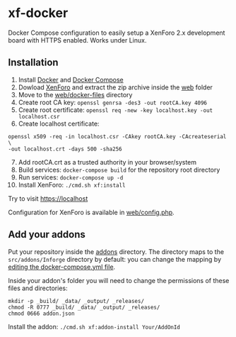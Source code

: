# xf-docker

Docker Compose configuration to easily setup a XenForo 2.x development board
with HTTPS enabled. Works under Linux.

## Installation

1. Install [Docker](https://docs.docker.com/get-docker/)
and [Docker Compose](https://docs.docker.com/compose/install/)
2. Dowload [XenForo](https://xenforo.com/) and extract the zip archive inside
the [web](web) folder
3. Move to the [web/docker-files](web/docker-files) directory
4. Create root CA key: `openssl genrsa -des3 -out rootCA.key 4096`
5. Create root certificate: `openssl req -new -key localhost.key -out localhost.csr`
6. Create localhost certificate:
```
openssl x509 -req -in localhost.csr -CAkey rootCA.key -CAcreateserial \
-out localhost.crt -days 500 -sha256
```
7. Add rootCA.crt as a trusted authority in your browser/system
8. Build services: `docker-compose build` for the repository root directory
9. Run services: `docker-compose up -d`
10. Install XenForo: `./cmd.sh xf:install`

Try to visit [https://localhost](https://localhost)

Configuration for XenForo is available in [web/config.php](web/config.php).

## Add your addons

Put your repository inside the [addons](addons) directory. The directory maps to
the `src/addons/Inforge` directory by default: you can change the mapping by
[editing the docker-compose.yml file](https://github.com/InforgeNet/xf-docker/blob/master/docker-compose.yml#L14).

Inside your addon's folder you will need to change the permissions of these
files and directories:
```
mkdir -p _build/ _data/ _output/ _releases/
chmod -R 0777 _build/ _data/ _output/ _releases/
chmod 0666 addon.json
```

Install the addon: `./cmd.sh xf:addon-install Your/AddOnId`
